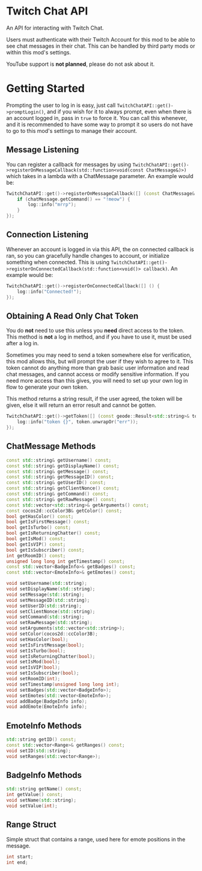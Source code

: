 # Twitch Chat API

An API for interacting with Twitch Chat. 

Users must authenticate with their Twitch Account for this mod to be able to see chat messages in their chat. This can be handled by third party mods or within this mod's settings. 

<cr>YouTube support is **not planned**, please do not ask about it.</c>

# Getting Started

Prompting the user to log in is easy, just call `TwitchChatAPI::get()->promptLogin()`, and if you wish for it to always prompt, even when there is an account logged in, pass in `true` to force it. You can call this whenever, and it is recommended to have some way to prompt it so users do not have to go to this mod's settings to manage their account.

## Message Listening

You can register a callback for messages by using `TwitchChatAPI::get()->registerOnMessageCallback(std::function<void(const ChatMessage&)>)` which takes in a lambda with a ChatMessage parameter. An example would be:

```cpp
TwitchChatAPI::get()->registerOnMessageCallback([] (const ChatMessage& chatMessage) {
    if (chatMessage.getCommand() == "!meow") {
        log::info("mrrp");
    }
});
```

## Connection Listening

Whenever an account is logged in via this API, the on connected callback is ran, so you can gracefully handle changes to account, or initialize something when connected. This is using `TwitchChatAPI::get()->registerOnConnectedCallback(std::function<void()> callback)`. An example would be:

```cpp
TwitchChatAPI::get()->registerOnConnectedCallback([] () {
    log::info("Connected!");
});
```

## Obtaining A Read Only Chat Token

You do **not** need to use this unless you **need** direct access to the token. This method is **not** a log in method, and if you have to use it, must be used after a log in.

Sometimes you may need to send a token somewhere else for verification, this mod allows this, but will prompt the user if they wish to agree to it. This token cannot do anything more than grab basic user information and read chat messages, and cannot access or modify sensitive information. If you need more access than this gives, you will need to set up your own log in flow to generate your own token.

This method returns a string result, if the user agreed, the token will be given, else it will return an error result and cannot be gotten.

```cpp
TwitchChatAPI::get()->getToken([] (const geode::Result<std::string>& token) {
    log::info("token {}", token.unwrapOr("err"));
});
```

## ChatMessage Methods

```cpp
const std::string& getUsername() const;
const std::string& getDisplayName() const;
const std::string& getMessage() const;
const std::string& getMessageID() const;
const std::string& getUserID() const;
const std::string& getClientNonce() const;
const std::string& getCommand() const;
const std::string& getRawMessage() const;
const std::vector<std::string>& getArguments() const;
const cocos2d::ccColor3B& getColor() const;
bool getHasColor() const;
bool getIsFirstMessage() const;
bool getIsTurbo() const;
bool getIsReturningChatter() const;
bool getIsMod() const;
bool getIsVIP() const;
bool getIsSubscriber() const;
int getRoomID() const;
unsigned long long int getTimestamp() const;
const std::vector<BadgeInfo>& getBadges() const;
const std::vector<EmoteInfo>& getEmotes() const;

void setUsername(std::string);
void setDisplayName(std::string);
void setMessage(std::string);
void setMessageID(std::string);
void setUserID(std::string);
void setClientNonce(std::string);
void setCommand(std::string);
void setRawMessage(std::string);
void setArguments(std::vector<std::string>);
void setColor(cocos2d::ccColor3B);
void setHasColor(bool);
void setIsFirstMessage(bool);
void setIsTurbo(bool);
void setIsReturningChatter(bool);
void setIsMod(bool);
void setIsVIP(bool);
void setIsSubscriber(bool);
void setRoomID(int);
void setTimestamp(unsigned long long int);
void setBadges(std::vector<BadgeInfo>);
void setEmotes(std::vector<EmoteInfo>);
void addBadge(BadgeInfo info);
void addEmote(EmoteInfo info);
```

## EmoteInfo Methods

```cpp
std::string getID() const;
const std::vector<Range>& getRanges() const;
void setID(std::string);
void setRanges(std::vector<Range>);
```

## BadgeInfo Methods

```cpp
std::string getName() const;
int getValue() const;
void setName(std::string);
void setValue(int);
```

## Range Struct

Simple struct that contains a range, used here for emote positions in the message.

```cpp
int start;
int end;
```
